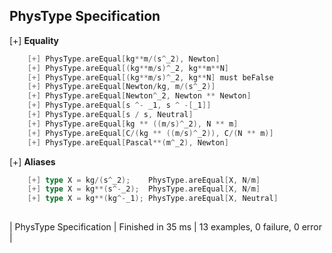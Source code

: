 ## PhysType Specification

[+] __Equality__
```scala
	[+] PhysType.areEqual[kg**m/(s^_2), Newton]  
	[+] PhysType.areEqual[(kg**m/s)^_2, kg**m**N]  
	[+] PhysType.areEqual[(kg**m/s)^_2, kg**N] must beFalse  
	[+] PhysType.areEqual[Newton/kg, m/(s^_2)]  
	[+] PhysType.areEqual[Newton^_2, Newton ** Newton]  
	[+] PhysType.areEqual[s ^- _1, s ^ -[_1]]  
	[+] PhysType.areEqual[s / s, Neutral]  
	[+] PhysType.areEqual[kg ** ((m/s)^_2), N ** m]  
	[+] PhysType.areEqual[C/(kg ** ((m/s)^_2)), C/(N ** m)]  
	[+] PhysType.areEqual[Pascal**(m^_2), Newton]  
```

[+] __Aliases__
```scala
	[+] type X = kg/(s^_2);    PhysType.areEqual[X, N/m]  
	[+] type X = kg**(s^-_2);  PhysType.areEqual[X, N/m]  
	[+] type X = kg**(kg^-_1); PhysType.areEqual[X, Neutral]  
   
```

| PhysType Specification | Finished in 35 ms | 13 examples, 0 failure, 0 error |

